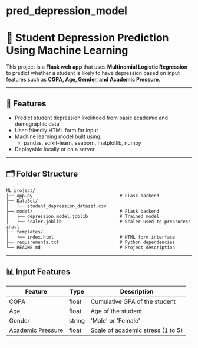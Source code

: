 # pred_depression_model

# 🧠 Student Depression Prediction Using Machine Learning

This project is a **Flask web app** that uses **Multinomial Logistic Regression** to predict whether a student is likely to have depression based on input features such as **CGPA, Age, Gender, and Academic Pressure**.

---

## 🚀 Features

- Predict student depression likelihood from basic academic and demographic data
- User-friendly HTML form for input
- Machine learning model built using:
  - pandas, scikit-learn, seaborn, matplotlib, numpy
- Deployable locally or on a server

---

## 🗂️ Folder Structure

```text
ML_project/
├── app.py                                 # Flask backend
├── DataSet/
│   └── student_depression_dataset.csv
├── model/                                 # Flask backend
│   ├── depression_model.joblib            # Trained model
│   └── scaler.joblib                      # Scaler used to preprocess input
├── templates/
│   └── index.html                         # HTML form interface
├── requirements.txt                       # Python dependencies
└── README.md                              # Project description
```


---

## 📊 Input Features

| Feature            | Type     | Description                          |
|--------------------|----------|--------------------------------------|
| CGPA               | float    | Cumulative GPA of the student        |
| Age                | float    | Age of the student                   |
| Gender             | string   | 'Male' or 'Female'                   |
| Academic Pressure  | float    | Scale of academic stress (1 to 5)    |

---

